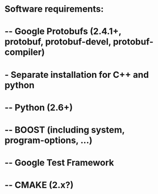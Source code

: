 # Software requirements:
#
#   -- Google Protobufs (2.4.1+, protobuf, protobuf-devel, protobuf-compiler)
#      - Separate installation for C++ and python
#   -- Python (2.6+)
#   -- BOOST (including system, program-options, ...)
#   -- Google Test Framework
#   -- CMAKE (2.x?)


